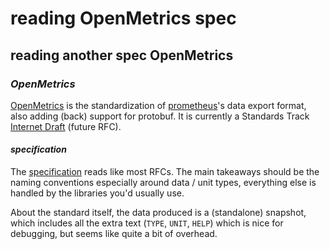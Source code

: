 # reading OpenMetrics spec

## reading another spec OpenMetrics


### _OpenMetrics_

[OpenMetrics](https://openmetrics.io/)
is the standardization of [prometheus](https://prometheus.io/)'s
data export format, also adding (back) support for protobuf.
It is currently a Standards Track
[Internet Draft](https://datatracker.ietf.org/doc/draft-richih-opsawg-openmetrics/)
(future RFC).

#### _specification_

The [specification](https://github.com/OpenObservability/OpenMetrics/blob/master/specification/OpenMetrics.md)
reads like most RFCs.
The main takeaways should be the naming conventions
especially around data / unit types,
everything else is handled by the libraries you'd usually use.

About the standard itself,
the data produced is a (standalone) snapshot,
which includes all the extra text (`TYPE`, `UNIT`, `HELP`)
which is nice for debugging,
but seems like quite a bit of overhead.
